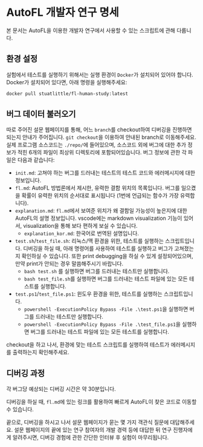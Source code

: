 # AutoFL 개발자 연구 명세

본 문서는 AutoFL을 이용한 개발자 연구에서 사용할 수 있는 스크립트에 관해 다룹니다.

## 환경 설정

실험에서 테스트를 실행하기 위해서는 실행 환경이 `Docker`가 설치되어 있어야 합니다. Docker가 설치되어 있다면, 아래 명령을 실행해주세요:

```bash
docker pull stuatlittle/fl-human-study:latest
```

## 버그 데이터 불러오기

따로 주어진 설문 웹페이지를 통해, 어느 `branch`를 checkout하여 디버깅을 진행하면 되는지
안내가 주어집니다. `git checkout`을 이용하여 안내된 branch로 이동해주세요. 
실제 프로그램 소스코드는 `./repo/`에 들어있으며, 소스코드 외에 버그에 대한 추가 정보가 적힌 6개의 파일이
최상위 디렉토리에 포함되어있습니다. 버그 정보에 관한 각 파일은 다음과 같습니다:

 * `init.md`: 고쳐야 하는 버그를 드러내는 테스트의 테스트 코드와 에러메시지에 대한 정보입니다.
 * `fl.md`: AutoFL 방법론에서 제시한, 유력한 결함 위치의 목록입니다. 버그를 일으켰을 확률이 유력한 위치의 순서대로 표시됩니다 (1번에 언급되는 함수가 가장 유력합니다).
 * `explanation.md`: `fl.md`에서 보여준 위치가 왜 결함일 가능성이 높은지에 대한 AutoFL의 설명 정보입니다. vscode에는 markdown visualization 기능이 있어서, visualization을 통해 보다 편하게 보실 수 있습니다.
   * `explanation_kor.md`: 한국어로 번역된 설명입니다.
 * `test.sh`/`test_file.sh`: 리눅스/맥 환경을 위한, 테스트를 실행하는 스크립트입니다. 디버깅을 하실 때, 아래 명령어를 사용하여 테스트를 실행하고 버그가 고쳐졌는지 확인하실 수 있습니다. 또한 print debugging을 하실 수 있게 설정되어있으며, 만약 print가 안되는 경우 말씀해주시기 바랍니다.
   * `bash test.sh` 를 실행하면 버그를 드러내는 테스트만 실행합니다.
   * `bash test_file.sh`를 실행하면 버그를 드러내는 테스트 파일에 있는 모든 테스트를 실행합니다.
 * `test.ps1`/`test_file.ps1`: 윈도우 환경을 위한, 테스트를 실행하는 스크립트입니다.
   * `powershell -ExecutionPolicy Bypass -File .\test.ps1`을 실행하면 버그를 드러내는 테스트만 실행합니다.
   * `powershell -ExecutionPolicy Bypass -File .\test_file.ps1`을 실행하면 버그를 드러내는 테스트 파일에 있는 모든 테스트를 실행합니다.

checkout을 하고 나서, 환경에 맞는 테스트 스크립트를 실행하여 테스트가 에러메시지를 출력하는지 확인해주세요.

## 디버깅 과정

각 버그당 예상되는 디버깅 시간은 약 30분입니다.

디버깅을 하실 때, `fl.md`에 있는 링크를 활용하여 빠르게 AutoFL이 찾은 코드로 이동할 수 있습니다.

끝으로, 디버깅을 하시고 나서 설문 웹페이지가 묻는 몇 가지 객관식 질문에 대답해주세요. 설문 웹페이지의 끝에 있는 연구 참여자의 개발 경력 등에 대답한 뒤 연구 진행자에게 알려주시면, 디버깅 경험에 관한 간단한 인터뷰 후 실험이 마무리됩니다.

